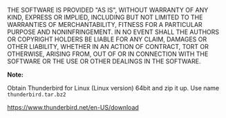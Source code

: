 THE SOFTWARE IS PROVIDED "AS IS", WITHOUT WARRANTY OF ANY KIND, EXPRESS OR IMPLIED, INCLUDING BUT NOT LIMITED TO THE WARRANTIES OF MERCHANTABILITY, FITNESS FOR A PARTICULAR PURPOSE AND NONINFRINGEMENT. IN NO EVENT SHALL THE AUTHORS OR COPYRIGHT HOLDERS BE LIABLE FOR ANY CLAIM, DAMAGES OR OTHER LIABILITY, WHETHER IN AN ACTION OF CONTRACT, TORT OR OTHERWISE, ARISING FROM, OUT OF OR IN CONNECTION WITH THE SOFTWARE OR THE USE OR OTHER DEALINGS IN THE SOFTWARE.

**Note:**

Obtain Thunderbird for Linux (Linux version) 64bit and zip it up. Use name `thunderbird.tar.bz2`

https://www.thunderbird.net/en-US/download
